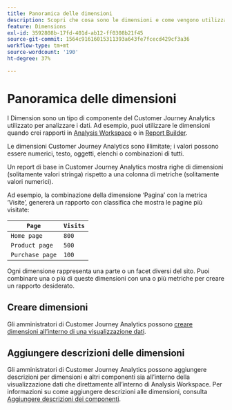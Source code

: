 ```yaml
---
title: Panoramica delle dimensioni
description: Scopri che cosa sono le dimensioni e come vengono utilizzate nel Customer Journey Analytics
feature: Dimensions
exl-id: 3592808b-17fd-401d-ab12-ff0308b21f45
source-git-commit: 1564c91616015311393a643fe7fcecd429cf3a36
workflow-type: tm+mt
source-wordcount: '190'
ht-degree: 37%

---
```


# Panoramica delle dimensioni

I Dimension sono un tipo di componente del Customer Journey Analytics utilizzato per analizzare i dati. Ad esempio, puoi utilizzare le dimensioni quando crei rapporti in [Analysis Workspace](/help/analysis-workspace/home.md) o in [Report Builder](/help/report-builder/report-buider-overview.md).

Le dimensioni Customer Journey Analytics sono illimitate; i valori possono essere numerici, testo, oggetti, elenchi o combinazioni di tutti.

Un report di base in Customer Journey Analytics mostra righe di dimensioni (solitamente valori stringa) rispetto a una colonna di metriche (solitamente valori numerici).

Ad esempio, la combinazione della dimensione ‘Pagina’ con la metrica ‘Visite’, genererà un rapporto con classifica che mostra le pagine più visitate:

| `Page` | `Visits` |
| --- | --- |
| `Home page` | `800` |
| `Product page` | `500` |
| `Purchase page` | `100` |

Ogni dimensione rappresenta una parte o un facet diversi del sito. Puoi combinare una o più di queste dimensioni con una o più metriche per creare un rapporto desiderato.

## Creare dimensioni

Gli amministratori di Customer Journey Analytics possono [creare dimensioni all’interno di una visualizzazione dati](/help/data-views/create-dataview.md#components).

## Aggiungere descrizioni delle dimensioni

Gli amministratori di Customer Journey Analytics possono aggiungere descrizioni per dimensioni e altri componenti sia all’interno della visualizzazione dati che direttamente all’interno di Analysis Workspace. Per informazioni su come aggiungere descrizioni alle dimensioni, consulta [Aggiungere descrizioni dei componenti](/help/components/add-component-descriptions.md).
